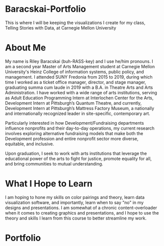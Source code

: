 # Baracskai-Portfolio
This is where I will be keeping the visualizations I create for my class, Telling Stories with Data, at Carnegie Mellon University

# About Me
My name is Riley Baracskai (buh-RASS-key) and I use he/him pronouns. I am a second year Master of Arts Management student at Carnegie Mellon University's Heinz College of information systems, public policy, and management. I attended SUNY Fredonia from 2015 to 2019, during which time I worked as a ticket office manager, director, and stage manager, graduating summa cum laude in 2019 with a B.A. in Theatre Arts and Arts Administration. I have worked with a wide range of arts institutions, serving as Adult Education Programming Intern at Interlochen Center for the Arts, Development Intern at Pittsburgh’s Quantum Theatre, and currently, Development Intern at Pittsburgh’s Mattress Factory Museum, a nationally and internationally recognized leader in site-specific, contemporary art. 

Particularly interested in how Development/Fundraising departments influence nonprofits and their day-to-day operations, my current research involves exploring alternative fundraising models that make both the Development profession and entire nonprofit sector more diverse, equitable, and inclusive.

Upon graduation, I seek to work with arts institutions that leverage the educational power of the arts to fight for justice, promote equality for all, and bring communities to mutual understanding.

# What I Hope to Learn
I am hoping to hone my skills on color pairings and theory, learn data visualization software, and importantly, learn when to say "no" in my designs and presentations. I am somewhat of a chronic content-overloader when it comes to creating graphics and presentations, and I hope to use the theory and skills I learn from this course to better streamline my work.

# Portfolio
